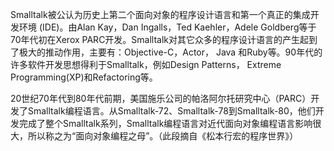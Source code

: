 Smalltalk被公认为历史上第二个面向对象的程序设计语言和第一个真正的集成开发环境 (IDE)。由Alan Kay，Dan Ingalls，Ted Kaehler，Adele Goldberg等于70年代初在Xerox PARC开发。Smalltalk对其它众多的程序设计语言的产生起到了极大的推动作用，主要有：Objective-C，Actor， Java 和Ruby等。90年代的许多软件开发思想得利于Smalltalk，例如Design Patterns， Extreme Programming(XP)和Refactoring等。

20世纪70年代到80年代前期，美国施乐公司的帕洛阿尔托研究中心（PARC）开发了Smalltalk编程语言。从Smalltalk-72、Smalltalk-78到Smalltalk-80，他们开发完成了整个Smalltalk系列，Smalltalk编程语言对近代面向对象编程语言影响很大，所以称之为“面向对象编程之母”。（此段摘自《松本行宏的程序世界》）